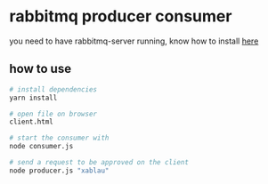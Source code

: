 # rabbitmq producer consumer

you need to have rabbitmq-server running, know how to install [here](https://www.vultr.com/docs/how-to-install-rabbitmq-on-ubuntu-16-04-47)

## how to use

```bash
# install dependencies
yarn install

# open file on browser
client.html

# start the consumer with
node consumer.js

# send a request to be approved on the client
node producer.js "xablau"
```